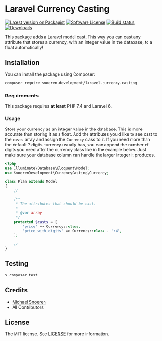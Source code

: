 # Laravel Currency Casting
[![Latest version on Packagist](https://img.shields.io/packagist/v/snoeren-development/laravel-currency-casting.svg?style=flat-square)](https://packagist.org/packages/snoeren-development/laravel-currency-casting)
[![Software License](https://img.shields.io/github/license/snoeren-development/laravel-currency-casting?style=flat-square)](LICENSE)
[![Build status](https://img.shields.io/github/workflow/status/snoeren-development/laravel-currency-casting/PHP%20Tests?style=flat-square)](https://github.com/snoeren-development/laravel-currency-casting/actions)
[![Downloads](https://img.shields.io/packagist/dt/snoeren-development/laravel-currency-casting?style=flat-square)](https://packagist.org/packages/snoeren-development/laravel-currency-casting)

This package adds a Laravel model cast. This way you can cast any attribute that stores a currency, with an integer value in the database, to a float automatically!

## Installation
You can install the package using Composer:
```bash
composer require snoeren-development/laravel-currency-casting
```

### Requirements
This package requires **at least** PHP 7.4 and Laravel 6.

### Usage
Store your currency as an integer value in the database. This is more accurate than storing it as a float.
Add the attributes you'd like to see cast to the `casts` array and assign the `Currency` class to it. If you need more than the default 2 digits currency usually has, you can append the number of digits you need after the currency class like in the example below. Just make sure your database column can handle the larger integer it produces.
```php
<?php
use Illuminate\Database\Eloquent\Model;
use SnoerenDevelopment\CurrencyCasting\Currency;

class Plan extends Model
{
    //

    /**
     * The attributes that should be cast.
     *
     * @var array
     */
    protected $casts = [
        'price' => Currency::class,
        'price_with_digits' => Currency::class . ':4',
    ];

    //
}
```

## Testing
```bash
$ composer test
```

## Credits
- [Michael Snoeren](https://github.com/MSnoeren)
- [All Contributors](https://github.com/snoeren-development/laravel-currency-casting/graphs/contributors)

## License
The MIT license. See [LICENSE](LICENSE) for more information.
